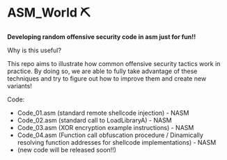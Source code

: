 # ASM_World ⛏

**Developing random offensive security code in asm just for fun!!**


Why is this useful?

This repo aims to illustrate how common offensive security tactics work in practice. By doing so, we are able to fully take advantage of these techniques and try to figure out how to improve them and create new variants!

Code:
* Code_01.asm		(standard remote shellcode injection) - NASM
*	Code_02.asm		(standard call to LoadLibraryA) - NASM
* Code_03.asm   (XOR encryption example instructions) - NASM
* Code_04.asm   (Function call obfuscation procedure / Dinamically resolving function addresses for shellcode implementations) - NASM
* (new code will be released soon!!)
